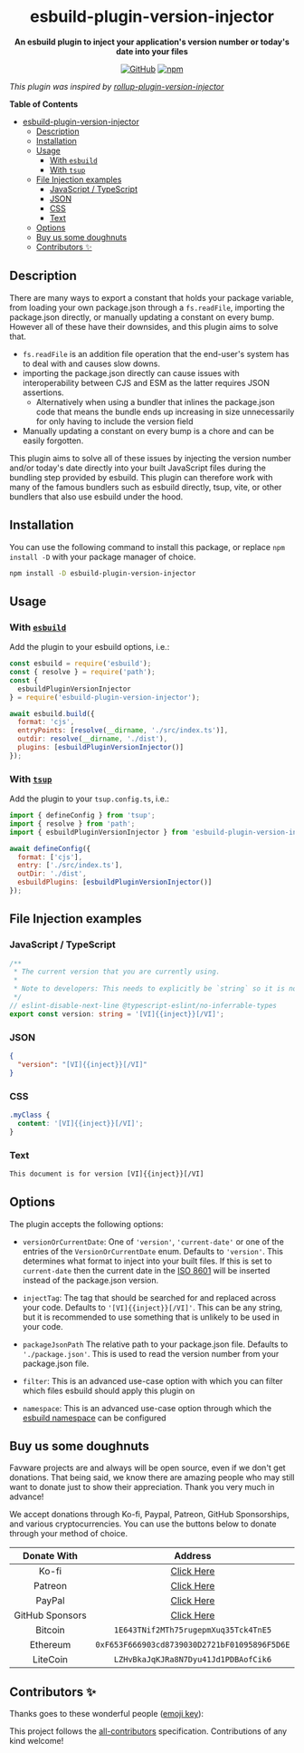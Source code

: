 <div align="center">

# esbuild-plugin-version-injector

**An esbuild plugin to inject your application's version number or today's date
into your files**

[![GitHub](https://img.shields.io/github/license/favware/esbuild-plugin-version-injector)](https://github.com/favware/esbuild-plugin-version-injector/blob/main/LICENSE.md)
[![npm](https://img.shields.io/npm/v/esbuild-plugin-version-injector?color=crimson&logo=npm&style=flat-square)](https://www.npmjs.com/package/esbuild-plugin-version-injector)

</div>

_This plugin was inspired by
[rollup-plugin-version-injector](https://github.com/djhouseknecht/rollup-plugin-version-injector)_

**Table of Contents**

- [esbuild-plugin-version-injector](#esbuild-plugin-version-injector)
  - [Description](#description)
  - [Installation](#installation)
  - [Usage](#usage)
    - [With `esbuild`](#with-esbuild)
    - [With `tsup`](#with-tsup)
  - [File Injection examples](#file-injection-examples)
    - [JavaScript / TypeScript](#javascript--typescript)
    - [JSON](#json)
    - [CSS](#css)
    - [Text](#text)
  - [Options](#options)
  - [Buy us some doughnuts](#buy-us-some-doughnuts)
  - [Contributors ✨](#contributors-)

## Description

There are many ways to export a constant that holds your package variable, from
loading your own package.json through a `fs.readFile`, importing the
package.json directly, or manually updating a constant on every bump. However
all of these have their downsides, and this plugin aims to solve that.

- `fs.readFile` is an addition file operation that the end-user's system has to
  deal with and causes slow downs.
- importing the package.json directly can cause issues with interoperability
  between CJS and ESM as the latter requires JSON assertions.
  - Alternatively when using a bundler that inlines the package.json code that
    means the bundle ends up increasing in size unnecessarily for only having to
    include the version field
- Manually updating a constant on every bump is a chore and can be easily
  forgotten.

This plugin aims to solve all of these issues by injecting the version number
and/or today's date directly into your built JavaScript files during the
bundling step provided by esbuild. This plugin can therefore work with many of
the famous bundlers such as esbuild directly, tsup, vite, or other bundlers that
also use esbuild under the hood.

## Installation

You can use the following command to install this package, or replace
`npm install -D` with your package manager of choice.

```sh
npm install -D esbuild-plugin-version-injector
```

## Usage

### With [`esbuild`][esbuild]

Add the plugin to your esbuild options, i.e.:

```js
const esbuild = require('esbuild');
const { resolve } = require('path');
const {
  esbuildPluginVersionInjector
} = require('esbuild-plugin-version-injector');

await esbuild.build({
  format: 'cjs',
  entryPoints: [resolve(__dirname, './src/index.ts')],
  outdir: resolve(__dirname, './dist'),
  plugins: [esbuildPluginVersionInjector()]
});
```

### With [`tsup`][tsup]

Add the plugin to your `tsup.config.ts`, i.e.:

```js
import { defineConfig } from 'tsup';
import { resolve } from 'path';
import { esbuildPluginVersionInjector } from 'esbuild-plugin-version-injector';

await defineConfig({
  format: ['cjs'],
  entry: ['./src/index.ts'],
  outDir: './dist',
  esbuildPlugins: [esbuildPluginVersionInjector()]
});
```

[esbuild]: https://esbuild.github.io/
[tsup]: https://tsup.egoist.dev

## File Injection examples

### JavaScript / TypeScript

```ts
/**
 * The current version that you are currently using.
 *
 * Note to developers: This needs to explicitly be `string` so it is not typed as a "const string" that gets injected by esbuild
 */
// eslint-disable-next-line @typescript-eslint/no-inferrable-types
export const version: string = '[VI]{{inject}}[/VI]';
```

### JSON

```json
{
  "version": "[VI]{{inject}}[/VI]"
}
```

### CSS

```css
.myClass {
  content: '[VI]{{inject}}[/VI]';
}
```

### Text

```txt
This document is for version [VI]{{inject}}[/VI]
```

## Options

The plugin accepts the following options:

- `versionOrCurrentDate`: One of `'version'`, `'current-date'` or one of the
  entries of the `VersionOrCurrentDate` enum. Defaults to `'version'`. This
  determines what format to inject into your built files. If this is set to
  `current-date` then the current date in the
  [ISO 8601](https://en.wikipedia.org/wiki/ISO_8601) will be inserted instead of
  the package.json version.

- `injectTag`: The tag that should be searched for and replaced across your
  code. Defaults to `'[VI]{{inject}}[/VI]'`. This can be any string, but it is
  recommended to use something that is unlikely to be used in your code.

- `packageJsonPath` The relative path to your package.json file. Defaults to
  `'./package.json'`. This is used to read the version number from your
  package.json file.

- `filter`: This is an advanced use-case option with which you can filter which
  files esbuild should apply this plugin on

- `namespace`: This is an advanced use-case option through which the
  [esbuild namespace](https://esbuild.github.io/plugins/#namespaces) can be
  configured

## Buy us some doughnuts

Favware projects are and always will be open source, even if we don't get
donations. That being said, we know there are amazing people who may still want
to donate just to show their appreciation. Thank you very much in advance!

We accept donations through Ko-fi, Paypal, Patreon, GitHub Sponsorships, and
various cryptocurrencies. You can use the buttons below to donate through your
method of choice.

|   Donate With   |                      Address                      |
| :-------------: | :-----------------------------------------------: |
|      Ko-fi      |  [Click Here](https://donate.favware.tech/kofi)   |
|     Patreon     | [Click Here](https://donate.favware.tech/patreon) |
|     PayPal      | [Click Here](https://donate.favware.tech/paypal)  |
| GitHub Sponsors |  [Click Here](https://github.com/sponsors/Favna)  |
|     Bitcoin     |       `1E643TNif2MTh75rugepmXuq35Tck4TnE5`        |
|    Ethereum     |   `0xF653F666903cd8739030D2721bF01095896F5D6E`    |
|    LiteCoin     |       `LZHvBkaJqKJRa8N7Dyu41Jd1PDBAofCik6`        |

## Contributors ✨

Thanks goes to these wonderful people
([emoji key](https://allcontributors.org/docs/en/emoji-key)):

<!-- ALL-CONTRIBUTORS-LIST:START - Do not remove or modify this section -->
<!-- prettier-ignore-start -->
<!-- markdownlint-disable -->
<!-- markdownlint-enable -->
<!-- prettier-ignore-end -->

<!-- ALL-CONTRIBUTORS-LIST:END -->

This project follows the
[all-contributors](https://github.com/all-contributors/all-contributors)
specification. Contributions of any kind welcome!
